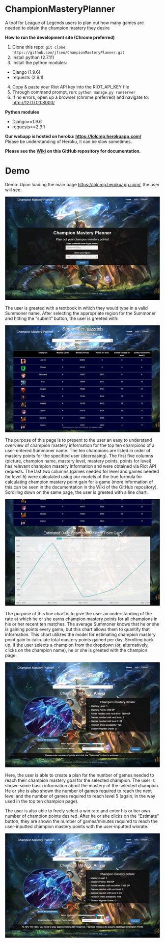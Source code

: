# ChampionMasteryPlanner
A tool for League of Legends users to plan out how many games are needed to obtain the champion mastery they desire

**How to run the development site (Chrome preferred)**  

1. Clone this repo: ```git clone https://github.com/jfseo/ChampionMasteryPlanner.git```
2. Install python (2.7.11)
3. Install the python modules:
  * Django (1.9.6)
  * requests (2.9.1)
4. Copy & paste your Riot API key into the RIOT_API_KEY file
5. Through command prompt, run: ```python manage.py runserver```
6. If no errors, open up a browser (chrome preferred) and navigate to: http://127.0.0.1:8000/


**Python modules**
* Django==1.9.6
* requests==2.9.1

**Our webapp is hosted on heroku: https://lolcmp.herokuapp.com/**  
Please be understanding of Heroku, it can be slow sometimes.

**Please see the [Wiki](https://github.com/jfseo/ChampionMasteryPlanner/wiki/Documentation) on this GitHub repository for documentation.**

# Demo

Demo:
Upon loading the main page https://lolcmp.herokuapp.com/, the user will see:

![alt tag](./images/mainpage.png)

The user is greeted with a textbook in which they would type in a valid Summoner name. After selecting the appropriate region for the Summoner and hitting the “submit” button, the user is greeted with:

![alt tag](./images/topten.png)

The purpose of this page is to present to the user an easy to understand overview of champion mastery information for the top ten champions of a user-entered Summoner name. The ten champions are listed in order of mastery points for the specified user (decreasing). The first five columns (picture, champion name, mastery level, mastery points, points for level) has relevant champion mastery information and were obtained via Riot API requests. The last two columns (games needed for level and games needed for level 5) were calculated using our models of the true formula for calculating champion mastery point gain for a game (more information of this can be seen in the documentation in the Wiki of the GitHub repository). 
Scrolling down on the same page, the user is greeted with a line chart. 

![alt tag](./images/chart.png)

The purpose of this line chart is to give the user an understanding of the rate at which he or she earns champion mastery points for all champions in his or her recent ten matches. The average Summoner knows that he or she is gaining points every game, but this chart allows them to quantify that information. This chart utilizes the model for estimating champion mastery point gain to calculate total mastery points gained per day. 
Scrolling back up, if the user selects a champion from the dropdown (or, alternatively, clicks on the champion name), he or she is greeted with the champion page:


![alt tag](./images/AniviaPage.png)


Here, the user is able to create a plan for the number of games needed to reach their champion mastery goal for the selected champion. The user is shown some basic information about the mastery of the selected champion. He or she is also shown the number of games required to reach the next level and the number of games required to reach level 5 (again, in the way used in the top ten champion page).

The user is also able to freely select a win rate and enter his or her own number of champion points desired.  After he or she clicks on the “Estimate” button, they are shown the number of games/minutes required to reach the user-inputted champion mastery points with the user-inputted winrate.

![alt tag](./images/CustomWinRatePoints.png)




